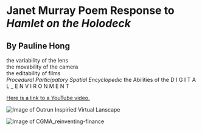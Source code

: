 # Janet Murray Poem Response to *Hamlet on the Holodeck*

## By Pauline Hong

 the variability of the lens  
  the movability of the camera  
    the editability of films  
 *Procedural Participatory Spatial Encyclopedic*
 the Abilities of the D I G I T A L _ E N V I R O N M E N T  

[Here is a link to a YouTube video.](https://www.youtube.com/watch?v=fIsv2vVX_kI)

![Image of Outrun Inspiried Virtual Lanscape](https://i.redd.it/8ph86sxomzcz.jpg)

![Image of CGMA_reinventing-finance](https://qtxasset.com/cfoinnovation/1551429266/CGMA-reinventing_finance_image.JPG?PK4eXJgCqF.DO68h7o4M4xe1w1GF0Xsc)
